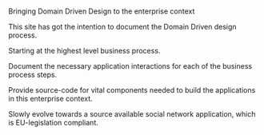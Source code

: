 # 
Bringing Domain Driven Design to the enterprise context

This site has got the intention to document the Domain Driven design process.

Starting at the highest level business process.

Document the necessary application interactions for each of the business process steps.

Provide source-code for vital components needed to build the applications in this enterprise context.

Slowly evolve towards a source available social network application, which is EU-legislation compliant.
